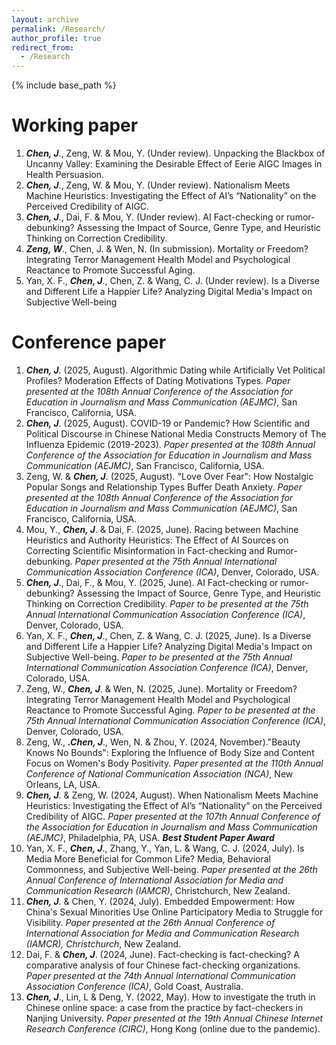 ```yaml
---
layout: archive
permalink: /Research/
author_profile: true
redirect_from:
  - /Research
---
```


{% include base_path %}


Working paper
======
1. ***Chen, J***., Zeng, W. & Mou, Y. (Under review). Unpacking the Blackbox of Uncanny Valley: Examining the Desirable Effect of Eerie AIGC Images in Health Persuasion.
2. ***Chen, J***., Zeng, W. & Mou, Y. (Under review). Nationalism Meets Machine Heuristics: Investigating the Effect of AI’s “Nationality” on the Perceived Credibility of AIGC.
3. ***Chen, J***., Dai, F. & Mou, Y. (Under review). AI Fact-checking or rumor-debunking? Assessing the Impact of Source, Genre Type, and Heuristic Thinking on Correction Credibility.
4. ***Zeng, W***., Chen, J. & Wen, N. (In submission). Mortality or Freedom? Integrating Terror Management Health Model and Psychological Reactance to Promote Successful Aging.
5. Yan, X. F., ***Chen, J***., Chen, Z. & Wang, C. J. (Under review). Is a Diverse and Different Life a Happier Life? Analyzing Digital Media's Impact on Subjective Well-being

Conference paper
======
1. ***Chen, J***. (2025, August). Algorithmic Dating while Artificially Vet Political Profiles? Moderation Effects of Dating Motivations Types. *Paper presented at the 108th Annual Conference of the Association for Education in Journalism and Mass Communication (AEJMC)*, San Francisco, California, USA.
2. ***Chen, J***. (2025, August). COVID-19 or Pandemic? How Scientific and Political Discourse in Chinese National Media Constructs Memory of The Influenza Epidemic (2019-2023). *Paper presented at the 108th Annual Conference of the Association for Education in Journalism and Mass Communication (AEJMC)*, San Francisco, California, USA.
3. Zeng, W. & ***Chen, J***. (2025, August). "Love Over Fear": How Nostalgic Popular Songs and Relationship Types Buffer Death Anxiety. *Paper presented at the 108th Annual Conference of the Association for Education in Journalism and Mass Communication (AEJMC)*, San Francisco, California, USA.
4. Mou, Y., ***Chen, J***. & Dai, F. (2025, June). Racing between Machine Heuristics and Authority Heuristics: The Effect of AI Sources on Correcting Scientific Misinformation in Fact-checking and Rumor-debunking. *Paper presented at the 75th Annual International Communication Association Conference (ICA)*, Denver, Colorado, USA.
5. ***Chen, J***., Dai, F., & Mou, Y. (2025, June). AI Fact-checking or rumor-debunking? Assessing the Impact of Source, Genre Type, and Heuristic Thinking on Correction Credibility. *Paper to be presented at the 75th Annual International Communication Association Conference (ICA)*, Denver, Colorado, USA.
6. Yan, X. F., ***Chen, J***., Chen, Z. & Wang, C. J. (2025, June). Is a Diverse and Different Life a Happier Life? Analyzing Digital Media's Impact on Subjective Well-being. *Paper to be presented at the 75th Annual International Communication Association Conference (ICA)*, Denver, Colorado, USA.
7. Zeng, W., ***Chen, J***. & Wen, N. (2025, June). Mortality or Freedom? Integrating Terror Management Health Model and Psychological Reactance to Promote Successful Aging. *Paper to be presented at the 75th Annual International Communication Association Conference (ICA)*, Denver, Colorado, USA.
8. Zeng, W., ***.Chen, J***., Wen, N. & Zhou, Y. (2024, November)."Beauty Knows No Bounds": Exploring the Influence of Body Size and Content Focus on Women's Body Positivity. *Paper presented at the 110th Annual Conference of National Communication Association (NCA)*, New Orleans, LA, USA.
9. ***Chen, J***. & Zeng, W. (2024, August). When Nationalism Meets Machine Heuristics: Investigating the Effect of AI’s “Nationality” on the Perceived Credibility of AIGC. *Paper presented at the 107th Annual Conference of the Association for Education in Journalism and Mass Communication (AEJMC)*, Philadelphia, PA, USA. ***Best Student Paper Award***
10. Yan, X. F., ***Chen, J***., Zhang, Y., Yan, L. & Wang, C. J. (2024, July). Is Media More Beneficial for Common Life? Media, Behavioral Commonness, and Subjective Well-being. *Paper presented at the 26th Annual Conference of International Association for Media and Communication Research (IAMCR)*, Christchurch, New Zealand.
11. ***Chen, J***. & Chen, Y. (2024, July). Embedded Empowerment: How China's Sexual Minorities Use Online Participatory Media to Struggle for Visibility. *Paper presented at the 26th Annual Conference of International Association for Media and Communication Research (IAMCR), Christchurch*, New Zealand.
12. Dai, F. & ***Chen, J***. (2024, June). Fact-checking is fact-checking? A comparative analysis of four Chinese fact-checking organizations. *Paper presented at the 74th Annual International Communication Association Conference (ICA)*, Gold Coast, Australia.
13. ***Chen, J***., Lin, L & Deng, Y. (2022, May). How to investigate the truth in Chinese online space: a case from the practice by fact-checkers in Nanjing University. *Paper presented at the 19th Annual Chinese Internet Research Conference (CIRC)*, Hong Kong (online due to the pandemic).

